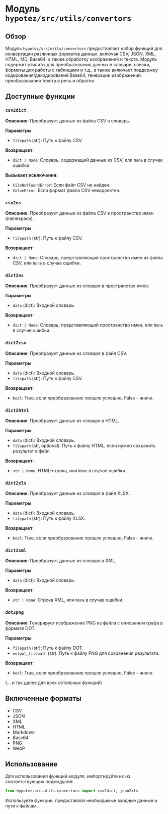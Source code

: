 # Модуль `hypotez/src/utils/convertors`

## Обзор

Модуль `hypotez/src/utils/convertors` предоставляет набор функций для конвертации различных форматов данных, включая CSV, JSON, XML, HTML, MD, Base64, а также обработку изображений и текста. Модуль содержит утилиты для преобразования данных в словари, списки, форматы для работы с таблицами и т.д., а также включает поддержку кодирования/декодирования Base64, генерации изображений, преобразования текста в речь и обратно.

## Доступные функции

### `csv2dict`

**Описание**: Преобразует данные из файла CSV в словарь.

**Параметры**:
- `filepath` (str): Путь к файлу CSV.

**Возвращает**:
- `dict | None`: Словарь, содержащий данные из CSV, или `None` в случае ошибки.

**Вызывает исключения**:
- `FileNotFoundError`: Если файл CSV не найден.
- `ValueError`: Если формат файла CSV некорректен.


### `csv2ns`

**Описание**: Преобразует данные из файла CSV в пространство имен (namespace).

**Параметры**:
- `filepath` (str): Путь к файлу CSV.

**Возвращает**:
- `dict | None`: Словарь, представляющий пространство имен из файла CSV, или `None` в случае ошибки.


### `dict2ns`

**Описание**: Преобразует данные из словаря в пространство имен.

**Параметры**:
- `data` (dict): Входной словарь.


**Возвращает**:
- `dict | None`: Словарь, представляющий пространство имен, или `None` в случае ошибки.


### `dict2csv`

**Описание**: Преобразует данные из словаря в файл CSV.

**Параметры**:
- `data` (dict): Входной словарь.
- `filepath` (str): Путь к файлу CSV.

**Возвращает**:
- `bool`: True, если преобразование прошло успешно, False - иначе.


### `dict2html`

**Описание**: Преобразует данные из словаря в HTML.

**Параметры**:
- `data` (dict): Входной словарь.
- `filepath` (str, optional): Путь к файлу HTML, если нужно сохранить результат в файл.

**Возвращает**:
- `str | None`: HTML-строка, или `None` в случае ошибки.


### `dict2xls`

**Описание**: Преобразует данные из словаря в файл XLSX.


**Параметры**:
- `data` (dict): Входной словарь.
- `filepath` (str): Путь к файлу XLSX.

**Возвращает**:
- `bool`: True, если преобразование прошло успешно, False - иначе.


### `dict2xml`

**Описание**: Преобразует данные из словаря в XML.


**Параметры**:
- `data` (dict): Входной словарь.

**Возвращает**:
- `str | None`: Строка XML, или `None` в случае ошибки.


### `dot2png`

**Описание**: Генерирует изображение PNG из файла с описанием графа в формате DOT.

**Параметры**:
- `filepath` (str): Путь к файлу DOT.
- `output_filepath` (str): Путь к файлу PNG для сохранения результата.

**Возвращает**:
- `bool`: True, если преобразование прошло успешно, False - иначе.

(... и так далее для всех остальных функций)


## Включенные форматы

- CSV
- JSON
- XML
- HTML
- Markdown
- Base64
- PNG
- WebP


## Использование

Для использования функций модуля, импортируйте их из соответствующих подмодулей:

```python
from hypotez.src.utils.convertors import csv2dict, json2xls
```

Используйте функции, предоставляя необходимые входные данные и пути к файлам.


```
```
```python
```
```python
```
```python

```
```python

```
```python

```
```
```
```
```